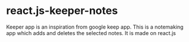 # react.js-keeper-notes
Keeper app is an inspiration from google keep app. This is a notemaking app which adds and deletes the selected notes. It is made on react.js
